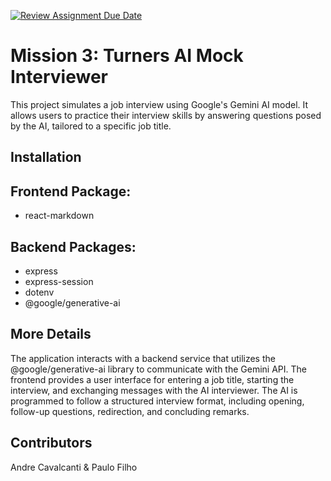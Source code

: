 [![Review Assignment Due Date](https://classroom.github.com/assets/deadline-readme-button-22041afd0340ce965d47ae6ef1cefeee28c7c493a6346c4f15d667ab976d596c.svg)](https://classroom.github.com/a/-_97V13W)
# Mission 3: Turners AI Mock Interviewer

This project simulates a job interview using Google's Gemini AI model.  It allows users to practice their interview skills by answering questions posed by the AI, tailored to a specific job title.

## Installation

## Frontend Package:

* react-markdown

## Backend Packages:

* express
* express-session
* dotenv
* @google/generative-ai

## More Details

The application interacts with a backend service that utilizes the @google/generative-ai library to communicate with the Gemini API. The frontend provides a user interface for entering a job title, starting the interview, and exchanging messages with the AI interviewer. The AI is programmed to follow a structured interview format, including opening, follow-up questions, redirection, and concluding remarks.


## Contributors

Andre Cavalcanti & Paulo Filho
